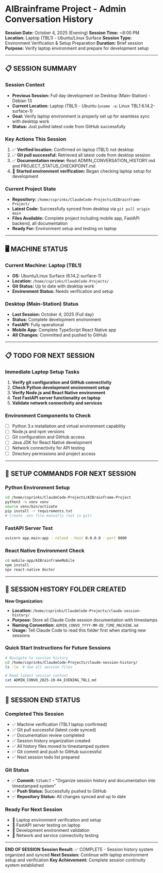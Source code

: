 # AIBrainframe Project - Admin Conversation History
**Session Date:** October 4, 2025 (Evening)
**Session Time:** ~8:00 PM
**Location:** Laptop (TBL1) - Ubuntu/Linux Surface
**Session Type:** Environment Verification & Setup Preparation
**Duration:** Brief session
**Purpose:** Verify laptop environment and prepare for development setup

---

## 📋 SESSION SUMMARY

### **Session Context**
- **Previous Session:** Full day development on Desktop (Main-Station) - Debian 13
- **Current Location:** Laptop (TBL1) - Ubuntu (`uname -a`: Linux TBL1 6.14.2-surface-1)
- **Goal:** Verify laptop environment is properly set up for seamless sync with desktop work
- **Status:** Just pulled latest code from GitHub successfully

### **Key Actions This Session**
1. ✅ **Verified location:** Confirmed on laptop (TBL1) not desktop
2. ✅ **Git pull successful:** Retrieved all latest code from desktop session
3. ✅ **Documentation review:** Read ADMIN_CONVERSATION_HISTORY.md and PROJECT_STATUS_CHECKPOINT.md
4. 🔄 **Started environment verification:** Began checking laptop setup for development

### **Current Project State**
- **Repository:** `/home/csprinks/ClaudeCode-Projects/AIBrainframe-Project/`
- **Latest Code:** Successfully synced from desktop via `git pull origin main`
- **Files Available:** Complete project including mobile app, FastAPI backend, all documentation
- **Ready For:** Environment setup and testing on laptop

---

## 🖥️ MACHINE STATUS

### **Current Machine: Laptop (TBL1)**
- **OS:** Ubuntu/Linux Surface (6.14.2-surface-1)
- **Location:** `/home/csprinks/ClaudeCode-Projects/`
- **Git Status:** Up to date with desktop work
- **Environment Status:** Needs verification and setup

### **Desktop (Main-Station) Status**
- **Last Session:** October 4, 2025 (Full day)
- **Status:** Complete development environment
- **FastAPI:** Fully operational
- **Mobile App:** Complete TypeScript React Native app
- **All Changes:** Committed and pushed to GitHub

---

## 📋 TODO FOR NEXT SESSION

### **Immediate Laptop Setup Tasks**
1. **Verify git configuration and GitHub connectivity**
2. **Check Python development environment setup**
3. **Verify Node.js and React Native environment**
4. **Test FastAPI server functionality on laptop**
5. **Validate network connectivity and services**

### **Environment Components to Check**
- [ ] Python 3.x installation and virtual environment capability
- [ ] Node.js and npm versions
- [ ] Git configuration and GitHub access
- [ ] Java JDK for React Native development
- [ ] Network connectivity for API testing
- [ ] Directory permissions and project access

---

## 🔧 SETUP COMMANDS FOR NEXT SESSION

### **Python Environment Setup**
```bash
cd /home/csprinks/ClaudeCode-Projects/AIBrainframe-Project
python3 -m venv venv
source venv/bin/activate
pip install -r requirements.txt
# Create .env file manually (not in git)
```

### **FastAPI Server Test**
```bash
uvicorn app.main:app --reload --host 0.0.0.0 --port 8000
```

### **React Native Environment Check**
```bash
cd mobile-app/AIBrainframeMobile
npm install
npx react-native doctor
```

---

## 📁 SESSION HISTORY FOLDER CREATED

**New Organization:**
- **Location:** `/home/csprinks/ClaudeCode-Projects/claude-session-history/`
- **Purpose:** Store all Claude Code session documentation with timestamps
- **Naming Convention:** `ADMIN_CONVO_YYYY-MM-DD_TIME_MACHINE.md`
- **Usage:** Tell Claude Code to read this folder first when starting new sessions

### **Quick Start Instructions for Future Sessions**
```bash
# Navigate to session history
cd /home/csprinks/ClaudeCode-Projects/claude-session-history/
ls -la  # See all session files

# Read latest session context
cat ADMIN_CONVO_2025-10-04_EVENING_TBL1.md
```

---

## 🎯 SESSION END STATUS

### **Completed This Session**
- ✅ Machine verification (TBL1 laptop confirmed)
- ✅ Git pull successful (latest code synced)
- ✅ Documentation review completed
- ✅ Session history organization created
- ✅ All history files moved to timestamped system
- ✅ Git commit and push to GitHub successful
- ✅ Next session todo list prepared

### **Git Status**
- ✅ **Commit:** `515a0c7` - "Organize session history and documentation into timestamped system"
- ✅ **Push Status:** Successfully pushed to GitHub
- ✅ **Repository Status:** All changes synced and up to date

### **Ready For Next Session**
- 🔄 Laptop environment verification and setup
- 🔄 FastAPI server testing on laptop
- 🔄 Development environment validation
- 🔄 Network and service connectivity testing

---

**END OF SESSION**
**Session Result:** ✅ COMPLETE - Session history system organized and synced
**Next Session:** Continue with laptop environment setup and verification
**Key Achievement:** Complete session continuity system established